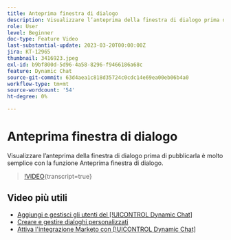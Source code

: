 ```yaml
---
title: Anteprima finestra di dialogo
description: Visualizzare l’anteprima della finestra di dialogo prima di pubblicarla è molto semplice con la funzione Anteprima finestra di dialogo.
role: User
level: Beginner
doc-type: Feature Video
last-substantial-update: 2023-03-20T00:00:00Z
jira: KT-12965
thumbnail: 3416923.jpeg
exl-id: b9bf800d-5d96-4a58-8296-f9466186a68c
feature: Dynamic Chat
source-git-commit: 63d4aea1c818d35724c0cdc14e69ea00eb06b4a0
workflow-type: tm+mt
source-wordcount: '54'
ht-degree: 0%

---
```


# Anteprima finestra di dialogo

Visualizzare l’anteprima della finestra di dialogo prima di pubblicarla è molto semplice con la funzione Anteprima finestra di dialogo.

>[!VIDEO](https://video.tv.adobe.com/v/3436866/?quality=12&learn=on&captions=ita){transcript=true}

## Video più utili

* [Aggiungi e gestisci gli utenti del [!UICONTROL Dynamic Chat]](user-management.md)
* [Creare e gestire dialoghi personalizzati](dialogue-management.md)
* [Attiva l&#39;integrazione Marketo con [!UICONTROL Dynamic Chat]](marketo-integration.md)
